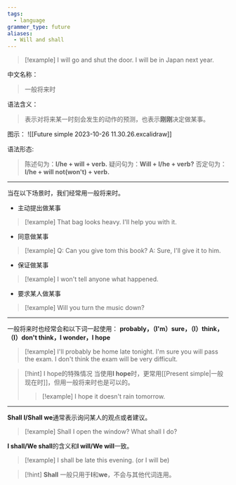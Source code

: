 ```yaml
---
tags:
  - language
grammer_type: future
aliases:
  - Will and shall
---
```

> [!example]
> I will go and shut the door.
> I will be in Japan next year.

中文名称：
> 一般将来时

语法含义：
> 表示对将来某一时刻会发生的动作的预测，也表示**刚刚**决定做某事。

图示：
![[Future simple 2023-10-26 11.30.26.excalidraw]]

语法形态:
> 陈述句为：**I/he + will + verb.**
> 疑问句为：**Will + I/he + verb?**
> 否定句为：**I/he + will not(won't) + verb.**

---

当在以下场景时，我们经常用一般将来时。

- 主动提出做某事
> [!example]
> That bag looks heavy. I'll help you with it.
- 同意做某事
> [!example]
> Q: Can you give tom this book? A: Sure, I'll give it to him.
- 保证做某事
> [!example]
> I won't tell anyone what happened.
- 要求某人做某事
> [!example]
> Will you turn the music down?

--- 

一般将来时也经常会和以下词一起使用：
**probably，（I'm）sure，（I）think，（I）don't think，I wonder，I hope**
> [!example]
> I'll probably be home late tonight.
> I'm sure you will pass the exam.
> I don't think the exam will be very difficult.

> [!hint] I hope的特殊情况
> 当使用**I hope**时，更常用[[Present simple|一般现在时]]，但用一般将来时也是可以的。
> > [!example]
> > I hope it doesn't rain tomorrow.

---
**Shall I/Shall we**通常表示询问某人的观点或者建议。
> [!example]
> Shall I open the window?
> What shall I do?

**I shall/We shall**的含义和**I will/We will**一致。
> [!example]
> I shall be late this evening. (or I will be)

> [!hint]
> **Shall** 一般只用于**I**和**we**，不会与其他代词连用。